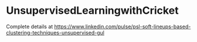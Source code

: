 # UnsupervisedLearningwithCricket

Complete details at https://www.linkedin.com/pulse/psl-soft-lineups-based-clustering-techniques-unsupervised-gul

